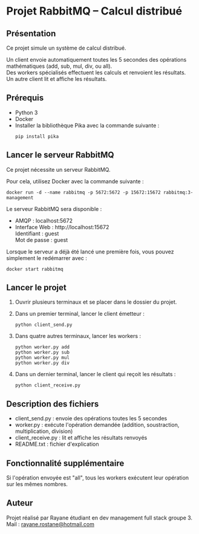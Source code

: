 # Projet RabbitMQ – Calcul distribué

## Présentation

Ce projet simule un système de calcul distribué. 

Un client envoie automatiquement toutes les 5 secondes des opérations mathématiques (add, sub, mul, div, ou all).  
Des workers spécialisés effectuent les calculs et renvoient les résultats.  
Un autre client lit et affiche les résultats.

## Prérequis

- Python 3
- Docker
- Installer la bibliothèque Pika avec la commande suivante :
  ```
  pip install pika
  ```

## Lancer le serveur RabbitMQ

Ce projet nécessite un serveur RabbitMQ.

Pour cela, utilisez Docker avec la commande suivante :
```
docker run -d --name rabbitmq -p 5672:5672 -p 15672:15672 rabbitmq:3-management
```

Le serveur RabbitMQ sera disponible :
- AMQP : localhost:5672
- Interface Web : http://localhost:15672  
  Identifiant : guest  
  Mot de passe : guest

Lorsque le serveur a déjà été lancé une première fois, vous pouvez simplement le redémarrer avec :
```
docker start rabbitmq
```

## Lancer le projet

1. Ouvrir plusieurs terminaux et se placer dans le dossier du projet.

2. Dans un premier terminal, lancer le client émetteur :
   ```
   python client_send.py
   ```

3. Dans quatre autres terminaux, lancer les workers :
   ```
   python worker.py add
   python worker.py sub
   python worker.py mul
   python worker.py div
   ```

4. Dans un dernier terminal, lancer le client qui reçoit les résultats :
   ```
   python client_receive.py
   ```

## Description des fichiers

- client_send.py : envoie des opérations toutes les 5 secondes
- worker.py : exécute l'opération demandée (addition, soustraction, multiplication, division)
- client_receive.py : lit et affiche les résultats renvoyés
- README.txt : fichier d'explication

## Fonctionnalité supplémentaire

Si l'opération envoyée est "all", tous les workers exécutent leur opération sur les mêmes nombres.

## Auteur

Projet réalisé par Rayane étudiant en dev management full stack groupe 3. Mail : rayane.rostane@hotmail.com
